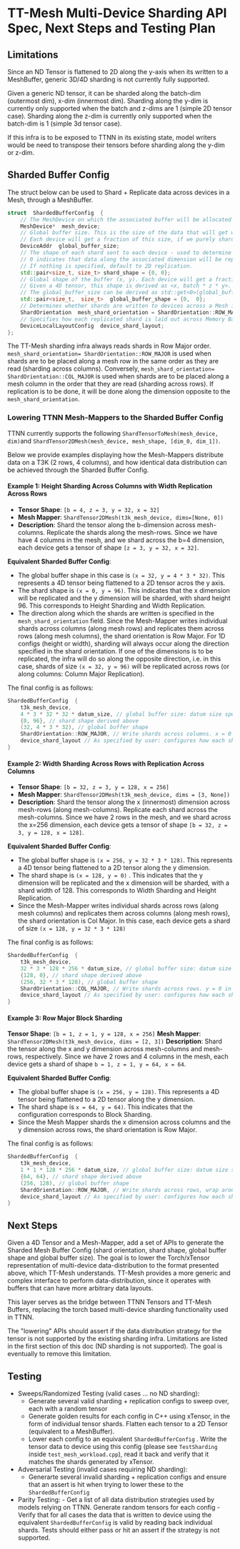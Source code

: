 # TT-Mesh Multi-Device Sharding API Spec, Next Steps and Testing Plan

## Limitations
Since an ND Tensor is flattened to 2D along the y-axis when its written to a MeshBuffer, generic 3D/4D sharding is not currently fully supported. 

Given a generic ND tensor, it can be sharded along the batch-dim (outermost dim), x-dim (innermost dim). Sharding along the y-dim is currently only supported when the batch and z-dims are 1 (simple 2D tensor case). Sharding along the z-dim is currently only supported when the batch-dim is 1 (simple 3d tensor case).

If this infra is to be exposed to TTNN in its existing state, model writers would be need to transpose their tensors before sharding along the y-dim or z-dim.

## Sharded Buffer Config
The struct below can be used to Shard + Replicate data across devices in a Mesh, through a MeshBuffer. 
```cpp
struct  ShardedBufferConfig  {
	// The MeshDevice on which the associated buffer will be allocated
	MeshDevice*  mesh_device;
	// Global buffer size. This is the size of the data that will get written to this buffer.
	// Each device will get a fraction of this size, if we purely shard (no replication).
	DeviceAddr  global_buffer_size;
	// The shape of each shard sent to each device - used to determine the data-distribution scheme (x, y).
	// 0 indicates that data along the associated dimension will be replicated.
	// If nothing is specified, default to 2D replication.
	std::pair<size_t, size_t> shard_shape = {0, 0};
	// Global shape of the buffer (x, y). Each device will get a fraction of this shape if we purely shard.
	// Given a 4D tensor, this shape is derived as <x, batch * z * y>.
	// The global_buffer_size can be derived as std::get<0>(global_buffer_shape) * std::get<1>(global_buffer_shape) * datum_size
	std::pair<size_t,  size_t>  global_buffer_shape = {0,  0};
	// Determines whether shards are written to devices across a Mesh in Row or Col major order
	ShardOrientation  mesh_shard_orientation = ShardOrientation::ROW_MAJOR;
	// Specifies how each replicated shard is laid out across Memory Banks on a single device. See spec for more details.
	DeviceLocalLayoutConfig  device_shard_layout;
};
```
The  TT-Mesh sharding infra always reads shards in Row Major order. `mesh_shard_orientation= ShardOrientation::ROW_MAJOR` is used when shards are to be placed along a mesh row in the same order as they are read (sharding across columns). Conversely,  `mesh_shard_orientation= ShardOrientation::COL_MAJOR`  is used when shards are to be placed along a mesh column in the order that they are read (sharding across rows). If replication is to be done, it will be done along the dimension opposite to the `mesh_shard_orientation`.

### Lowering TTNN Mesh-Mappers to the Sharded Buffer Config
TTNN currently supports the following `ShardTensorToMesh(mesh_device, dim)`and `ShardTensor2DMesh(mesh_device, mesh_shape, [dim_0, dim_1])`.

Below we provide examples displaying how the Mesh-Mappers distribute data on a T3K (2 rows, 4 columns), and how identical data distribution can be achieved through the Sharded Buffer Config.
#### Example 1: Height Sharding Across Columns with Width Replication Across Rows
- **Tensor Shape**: `[b = 4, z = 3, y = 32, x = 32]`
- **Mesh Mapper**: `ShardTensor2DMesh(t3k_mesh_device, dims=[None, 0])`
- **Description**: Shard the tensor along the b-dimension across mesh-columns. Replicate the shards along the mesh-rows. Since we have have 4 columns in the mesh, and we shard across the b=4 dimension, each device gets a tensor of shape `[z = 3, y = 32, x = 32]`. 

**Equivalent Sharded Buffer Config**:
- The global buffer shape in this case is `(x = 32, y = 4 * 3 * 32)`. This represents a 4D tensor being flattened to a 2D tensor acros the y axis.
- The shard shape is `(x = 0, y = 96)`. This indicates that the x dimension will be replicated and the y dimension will be sharded, with shard height 96. This corresponds to Height Sharding and Width Replication.
- The direction along which the shards are written is specified in the `mesh_shard_orientation` field. Since the Mesh-Mapper writes individual shards across columns (along mesh rows) and replicates them across rows (along mesh columns), the shard orientation is Row Major. For 1D configs (height or width), sharding will always occur along the direction specified in the shard orientation. If one of the dimensions is to be replicated, the infra will do so along the opposite direction, i.e. in this case, shards of size `(x = 32, y = 96)` will be replicated across rows (or along columns: Column Major Replication).

The final config is as follows:

```cpp
ShardedBufferConfig  {
	t3k_mesh_device,
	4 * 3 * 32 * 32 * datum_size, // global buffer size: datum size specified by user
	{0, 96}, // shard shape derived above
	(32, 4 * 3 * 32), // global buffer shape
	ShardOrientation::ROW_MAJOR, // Write shards across columns. x = 0 in the shard shape indicates that for each column, a shard of shape (x = 32, y = 96) is replicated across the 'minor' dim (row dim/vertical dim).
	device_shard_layout // As specified by user: configures how each shard is laid out inside each chip
}
```
#### Example 2: Width Sharding Across Rows with Replication Across Columns

- **Tensor Shape**: `[b = 32, z = 3, y = 128, x = 256]`
- **Mesh Mapper**: `ShardTensor2DMesh(t3k_mesh_device, dims = [3, None])`
- **Description**: Shard the tensor along the x (innermost) dimension across mesh-rows (along mesh-columns). Replicate each shard across the mesh-columns. Since we have 2 rows in the mesh, and we shard across the x=256 dimension, each device gets a tensor of shape `[b = 32, z = 3, y = 128, x = 128]`.

**Equivalent Sharded Buffer Config**:
- The global buffer shape is `(x = 256, y = 32 * 3 * 128)`. This represents a 4D tensor being flattened to a 2D tensor along the y dimension.
- The shard shape is `(x = 128, y = 0)` . This indicates that the y dimension will be replicated and the x dimension will be sharded, with a shard width of 128. This corresponds to Width Sharding and Height Replication.
- Since the Mesh-Mapper writes individual shards across rows (along mesh columns) and replicates them across columns (along mesh rows), the shard orientation is Col Major. In this case, each device gets a shard of size `(x = 128, y = 32 * 3 * 128)`

The final config is as follows:
```cpp
ShardedBufferConfig  {
	t3k_mesh_device,
	32 * 3 * 128 * 256 * datum_size, // global buffer size: datum size specified by user
	{128, 0}, // shard shape derived above
	(256, 32 * 3 * 128), // global buffer shape
	ShardOrientation::COL_MAJOR, // Write shards across rows. y = 0 in the shard shape indicates that for each row, a shard of shape (x = 128, y = 32 * 3 * 128) is replicated across the 'minor' dim (col dim/horizontal dim).
	device_shard_layout // As specified by user: configures how each shard is laid out inside each chip
}
```

#### Example 3: Row Major Block Sharding
**Tensor Shape**: `[b = 1, z = 1, y = 128, x = 256]`
**Mesh Mapper**: `ShardTensor2DMesh(t3k_mesh_device, dims = [2, 3])`
**Description**: Shard the tensor along the x and y dimension across mesh-columns and mesh-rows, respectively. Since we have 2 rows and 4 columns in the mesh, each device gets a shard of shape `b = 1, z = 1, y = 64, x = 64`.

**Equivalent Sharded Buffer Config**:
- The global buffer shape is `(x = 256, y = 128)`. This represents a 4D tensor being flattened to a 2D tensor along the y dimension.
- The shard shape is `x = 64, y = 64)`. This indicates that the configuration corresponds to Block Sharding.
- Since the Mesh Mapper shards the x dimension across columns and the y dimension across rows, the shard orientation is Row Major. 

The final config is as follows:
```cpp
ShardedBufferConfig  {
	t3k_mesh_device,
	1 * 1 * 128 * 256 * datum_size, // global buffer size: datum size specified by user
	{64, 64}, // shard shape derived above
	(256, 128), // global buffer shape
	ShardOrientation::ROW_MAJOR, // Write shards across rows, wrap around then write to the next column.
	device_shard_layout // As specified by user: configures how each shard is laid out inside each chip
}
```
## Next Steps
Given a 4D Tensor and a Mesh-Mapper, add a set of APIs to generate the Sharded Mesh Buffer Config (shard orientation, shard shape, global buffer shape and global buffer size). The goal is to lower the Torch/xTensor representation of multi-device data-distribution to the format presented above, which TT-Mesh understands. TT-Mesh provides a more generic and complex interface to perform data-distribution, since it operates with buffers that can have more arbitrary data layouts.

This layer serves as the bridge between TTNN Tensors and TT-Mesh Buffers, replacing the torch based multi-device sharding functionality used in TTNN.

The "lowering" APIs should assert if the data distribution strategy for the tensor is not supported by the existing sharding infra. Limitations are listed in the first section of this doc (ND sharding is not supported). The goal is eventually to remove this limitation.

## Testing
- Sweeps/Randomized Testing (valid cases ... no ND sharding): 
	- Generate several valid sharding + replication configs to sweep over, each with a random tensor
	- Generate golden results for each config in C++ using xTensor, in the form of individual tensor shards. Flatten each tensor to a 2D Tensor (equivalent to a MeshBuffer). 
	- Lower each config to an equivalent `ShardedBufferConfig` . Write the tensor data to device using this config (please see `TestSharding` inside `test_mesh_workload.cpp`), read it back and verify that it matches the shards generated by xTensor.
- Adversarial Testing (invalid cases requiring ND sharding):
	- Generarte several invalid sharding + replication configs and ensure that an assert is hit when trying to lower these to the `ShardedBufferConfig`
- Parity Testing:
		- Get a list of all data distribution strategies used by models relying on TTNN. Generate random tensors for each config
		- Verify that for all cases the data that is written to device using the equivalent `ShardedBufferConfig` is valid by reading back individual shards. Tests should either pass or hit an assert if the strategy is not supported.